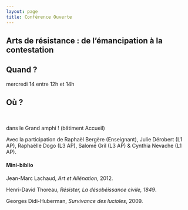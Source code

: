 ```yaml
---
layout: page
title: Conférence Ouverte
---
```


<h2>Arts de résistance : de l’émancipation à la contestation</h2>

<h2>Quand ?</h2>
<p>mercredi 14 entre 12h et 14h</p>

<h2>Où ?</h2>  
<p>dans le Grand amphi ! (bâtiment Accueil)</p>

<p>Avec la participation de Raphaël Bergère (Enseignant), Julie Dérobert (L1 AP), Raphaëlle Dogo (L3 AP), Salomé Gril (L3 AP) &amp; Cynthia Nevache (L1 AP). 


<h4>Mini-biblio</h4>
<p>Jean-Marc Lachaud, <em>Art et Aliénation</em>, 2012. </p>

<p>Henri-David Thoreau, <em>Résister, La désobéissance civile, 1849</em>.</p>

<p>Georges Didi-Huberman, <em>Survivance des lucioles</em>, 2009.</p>

